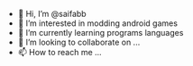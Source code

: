 - 👋 Hi, I’m @saifabb
- 👀 I’m interested in modding android games 
- 🌱 I’m currently learning programs languages 
- 💞️ I’m looking to collaborate on ...
- 📫 How to reach me ...

<!---
saifabb/saifabb is a ✨ special ✨ repository because its `README.md` (this file) appears on your GitHub profile.
You can click the Preview link to take a look at your changes.
--->

